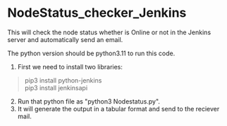 # NodeStatus_checker_Jenkins
This will check the node status whether is Online or not in the Jenkins server and automatically send an email.

The python version should be python3.11 to run this code.

1. First we need to install two libraries:
> pip3 install python-jenkins <br>
> pip3 install jenkinsapi
2. Run that python file as "python3 Nodestatus.py".
3. It will generate the output in a tabular format and send to the reciever mail.
